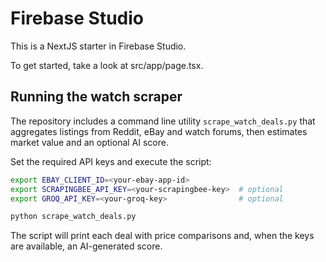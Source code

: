 # Firebase Studio

This is a NextJS starter in Firebase Studio.

To get started, take a look at src/app/page.tsx.

## Running the watch scraper

The repository includes a command line utility `scrape_watch_deals.py` that
aggregates listings from Reddit, eBay and watch forums, then estimates market
value and an optional AI score.

Set the required API keys and execute the script:

```bash
export EBAY_CLIENT_ID=<your-ebay-app-id>
export SCRAPINGBEE_API_KEY=<your-scrapingbee-key>  # optional
export GROQ_API_KEY=<your-groq-key>                # optional

python scrape_watch_deals.py
```

The script will print each deal with price comparisons and, when the keys are
available, an AI-generated score.
